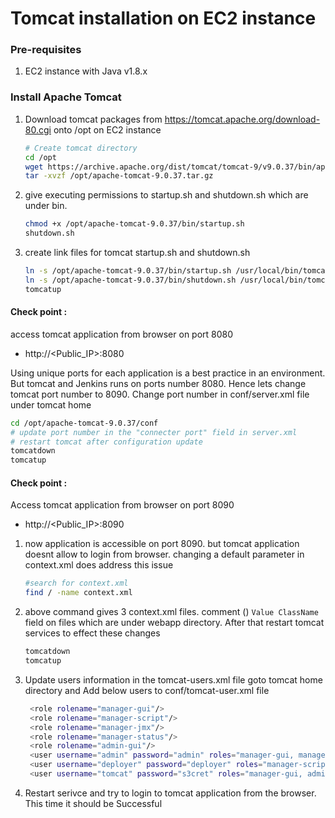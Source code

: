 # Tomcat installation on EC2 instance

### Pre-requisites
1. EC2 instance with Java v1.8.x 

### Install Apache Tomcat
1. Download tomcat packages from  https://tomcat.apache.org/download-80.cgi onto /opt on EC2 instance
   ```sh 
   # Create tomcat directory
   cd /opt
   wget https://archive.apache.org/dist/tomcat/tomcat-9/v9.0.37/bin/apache-tomcat-9.0.37.tar.gz
   tar -xvzf /opt/apache-tomcat-9.0.37.tar.gz
   ```
1. give executing permissions to startup.sh and shutdown.sh which are under bin. 
   ```sh
   chmod +x /opt/apache-tomcat-9.0.37/bin/startup.sh 
   shutdown.sh
   ```

1. create link files for tomcat startup.sh and shutdown.sh 
   ```sh
   ln -s /opt/apache-tomcat-9.0.37/bin/startup.sh /usr/local/bin/tomcatup
   ln -s /opt/apache-tomcat-9.0.37/bin/shutdown.sh /usr/local/bin/tomcatdown
   tomcatup
   ```
  #### Check point :
access tomcat application from browser on port 8080  
 - http://<Public_IP>:8080

  Using unique ports for each application is a best practice in an environment. But tomcat and Jenkins runs on ports number 8080. Hence lets change tomcat port number to 8090. Change port number in conf/server.xml file under tomcat home
   ```sh
 cd /opt/apache-tomcat-9.0.37/conf
# update port number in the "connecter port" field in server.xml
# restart tomcat after configuration update
tomcatdown
tomcatup
```
#### Check point :
Access tomcat application from browser on port 8090  
 - http://<Public_IP>:8090

1. now application is accessible on port 8090. but tomcat application doesnt allow to login from browser. changing a default parameter in context.xml does address this issue
   ```sh
   #search for context.xml
   find / -name context.xml
   ```
1. above command gives 3 context.xml files. comment (<!-- & -->) `Value ClassName` field on files which are under webapp directory. 
After that restart tomcat services to effect these changes
   ```sh 
   tomcatdown
   tomcatup
   ```
1. Update users information in the tomcat-users.xml file
goto tomcat home directory and Add below users to conf/tomcat-user.xml file
   ```sh
	<role rolename="manager-gui"/>
	<role rolename="manager-script"/>
	<role rolename="manager-jmx"/>
	<role rolename="manager-status"/>
	<role rolename="admin-gui"/>
	<user username="admin" password="admin" roles="manager-gui, manager-script, manager-jmx, manager-status, admin-gui"/>
	<user username="deployer" password="deployer" roles="manager-script, admin-gui"/>
	<user username="tomcat" password="s3cret" roles="manager-gui, admin-gui"/>
   ```
1. Restart serivce and try to login to tomcat application from the browser. This time it should be Successful

